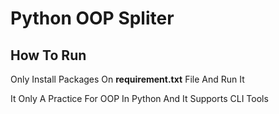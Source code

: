 # Python OOP Spliter

## How To Run
Only Install Packages On **requirement.txt** File And Run It

It Only A Practice For OOP In Python
And It Supports CLI Tools
